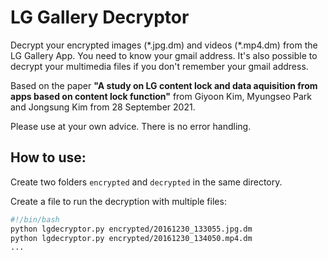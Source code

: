 # LG Gallery Decryptor
Decrypt your encrypted images (\*.jpg.dm) and videos (\*.mp4.dm) from the LG Gallery App. You need to know your gmail address. It's also possible to decrypt your multimedia files if you don't remember your gmail address.

Based on the paper **"A study on LG content lock and data aquisition from apps based on content lock function"** from Giyoon Kim, Myungseo Park and Jongsung Kim from 28 September 2021.

Please use at your own advice. There is no error handling.

## How to use:

Create two folders ```encrypted``` and ```decrypted``` in the same directory.

Create a file to run the decryption with multiple files:

```bash
#!/bin/bash
python lgdecryptor.py encrypted/20161230_133055.jpg.dm
python lgdecryptor.py encrypted/20161230_134050.mp4.dm
...
```
